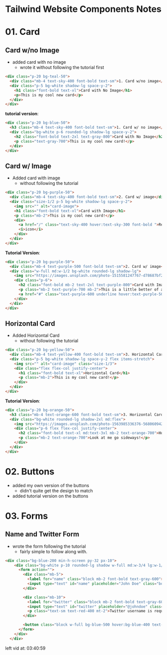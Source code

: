 # Tailwind Website Components Notes

# 01. Card
## Card w/no Image
- added card with no image
  - wrote it without following the tutorial first
``` HTML
<div class="p-20 bg-teal-50">
  <div class="mb-4 text-sky-400 font-bold text-sm">1. Card w/no image</div>
  <div class="p-5 bg-white shadow-lg space-y-2">
    <h1 class="font-bold text-xl">Card with No Image</h1>
    <p>This is my cool new card</p>
  </div>
</div>
```
**tutorial version**:
``` HTML
<div class="p-20 bg-blue-50">
  <h3 class="mb-4 text-sky-400 font-bold text-sm">1. Card w/ no image</h3>
  <div class="bg-white p-6 rounded-lg shadow-lg space-y-2">
    <h2 class="font-bold text-2xl text-gray-800">Card with No Image</h2>
    <p class="text-gray-700">This is my cool new card!</p>
  </div>
</div>
```

## Card w/ Image
- Added card with image
  - without following the tutorial
``` HTML
<div class="p-20 bg-purple-50">
  <div class="mb-4 text-sky-400 font-bold text-sm">2. Card w/ image</div>
  <div class="size-1/2 p-5 bg-white shadow-lg space-y-2">
    <img src="" alt="card-image">
    <h1 class="font-bold text-xl">Card with Image</h1>
    <p class="mb-2">This is my cool new card!</p>
    <div>
      <a href="/" class="text-sky-400 hover:text-sky-300 font-bold ">Read More</a>
      <i>icon</i>
    </div>
  </div>
</div>
``` 
**Tutorial Version**:
``` HTML
<div class="p-20 bg-purple-50">
  <div class="mb-4 text-purple-500 font-bold text-sm">2. Card w/ image</div>
  <div class="w-full md:w-1/2 bg-white rounded-lg shadow-lg">
    <img src="https://images.unsplash.com/photo-1515581247767-d78687bf2254?q=80&w=1032&auto=format&fit=crop&ixlib=rb-4.0.3&ixid=M3wxMjA3fDB8MHxwaG90by1wYWdlfHx8fGVufDB8fHx8fA%3D%3D" alt="desert" class="rounded-t-lg"/>
    <div class="p-6">
      <h2 class="font-bold mb-2 text-2xl text-purple-800">Card with Image</h2>
      <p class="mb-2 text-purple-700 mb-2">This is a little better of a card!</p>
      <a href="#" class="text-purple-600 underline hover:text-purple-500 font-bold text-sm">Read More 👉</a>
    </div>
  </div>
</div>
```

## Horizontal Card
- Added Horizontal Card
  - without following the tutorial
``` HTML
<div class="p-20 bg-yellow-50">
  <div class="mb-4 text-yellow-400 font-bold text-sm">3. Horizontal Card</div>
  <div class="p-5 bg-white shadow-lg space-y-2 flex items-stretch">
    <img src="" alt="card-image" class="size-1/3">
    <div class="flex flex-col justify-center">
      <h1 class="font-bold text-xl">Horizontal Card</h1>
      <p class="mb-2">This is my cool new card!</p>
    </div>
  </div>
</div>
```
**Tutorial Version**:
``` HTML
<div class="p-20 bg-orange-50">
  <h3 class="mb-4 text-orange-600 font-bold text-sm">3. Horizontal Card</h3>
  <div class="bg-white rounded-lg shadow-2xl md:flex">
    <img src="https://images.unsplash.com/photo-1563985336376-568060942b80?q=80&w=876&auto=format&fit=crop&ixlib=rb-4.0.3&ixid=M3wxMjA3fDB8MHxwaG90by1wYWdlfHx8fGVufDB8fHx8fA%3D%3D" alt="coast" class="md:w-1/3 rounded-t-lg md:rounded-tr-none md:rounded-l-lg">
    <div class="p-6 flex flex-col justify-center">
      <h2 class="font-bold text-xl md:text-3xl mb-2 text-orange-700">Horizontal Card</h2>
      <p class="mb-2 text-orange-700">Look at me go sideways!</p>
    </div>
  </div>
</div>
```


# 02. Buttons
- added my own version of the buttons
  - didn't quite get the design to match
- added tutorial version on the buttons

# 03. Forms
## Name and Twitter Form
- wrote the form following the tutorial
  - fairly simple to follow along with.
``` HTML
<div class="bg-blue-200 min-h-screen py-32 px-10">
    <div class="bg-white p-10 rounded-lg shadow w-full md:w-3/4 lg:w-1/2 mx-auto">
      <form action="">
        <div class="mb-5">
          <label for="name" class="block mb-2 font-bold text-gray-600">Name</label>
          <input type="text" id="name" placeholder="John Doe" class="border border-gray-300 shadow p-3 w-full rounded">
        </div>

        <div class="mb-10">
          <label for="twitter" class="block mb-2 font-bold text-gray-600">Twitter</label>
          <input type="text" id="twitter" placeholder="@johndoe" class="border border-gray-300 shadow p-3 w-full rounded border-red-300">
          <p class="text-sm text-red-400 mt-2">Twitter username is required</p>
        </div>

        <button class="block w-full bg-blue-500 hover:bg-blue-400 text-white font-bold p-4 rounded-lg">Submit</button>
      </form>
    </div>
  </div>
```



left vid at: 03:40:59